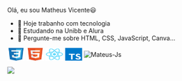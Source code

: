 Olá, eu sou Matheus Vicente😃

- 🔭 Hoje trabanho com tecnologia 
- 🌱 Estudando na Unibb e Alura 
- 💬 Pergunte-me sobre HTML, CSS, JavaScript, Canva...

<img align="center" alt="Mateus-CSS" height="30" width="40" src="https://raw.githubusercontent.com/devicons/devicon/master/icons/css3/css3-original.svg"> <img align="center" alt="Mateus-HTML" height="30" width="40" src="https://raw.githubusercontent.com/devicons/devicon/master/icons/html5/html5-original.svg"> <img align="center" alt="Mateus-React" height="30" width="40" src="https://raw.githubusercontent.com/devicons/devicon/master/icons/react/react-original.svg">  <img align="center" alt="Mateus-Ts" height="30" width="40" src="https://raw.githubusercontent.com/devicons/devicon/master/icons/typescript/typescript-plain.svg">   <img align="center" alt="Mateus-Js" height="30" width="40"  src="https://cdn.jsdelivr.net/gh/devicons/devicon/icons/canva/canva-original.svg">


<img src="https://github-readme-stats.vercel.app/api?username=MatheusBB&show_icons=true" />
</picture>
<a href="https://github.com/MatheusBB/github-readme-stats">

